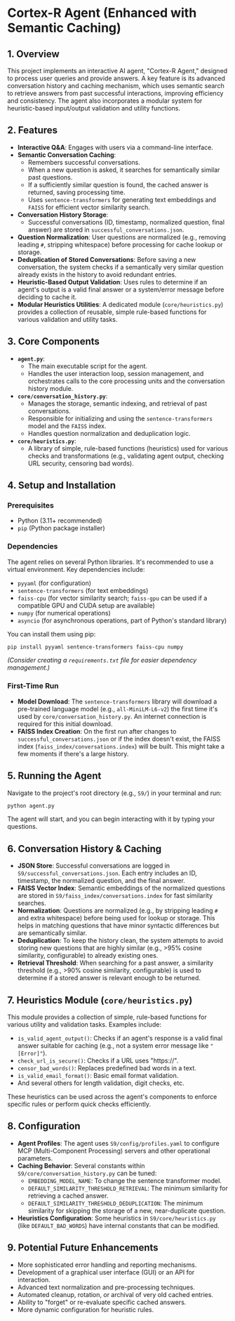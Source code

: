 # Cortex-R Agent (Enhanced with Semantic Caching)

## 1. Overview

This project implements an interactive AI agent, "Cortex-R Agent," designed to process user queries and provide answers. A key feature is its advanced conversation history and caching mechanism, which uses semantic search to retrieve answers from past successful interactions, improving efficiency and consistency. The agent also incorporates a modular system for heuristic-based input/output validation and utility functions.

## 2. Features

*   **Interactive Q&A**: Engages with users via a command-line interface.
*   **Semantic Conversation Caching**:
    *   Remembers successful conversations.
    *   When a new question is asked, it searches for semantically similar past questions.
    *   If a sufficiently similar question is found, the cached answer is returned, saving processing time.
    *   Uses `sentence-transformers` for generating text embeddings and `FAISS` for efficient vector similarity search.
*   **Conversation History Storage**:
    *   Successful conversations (ID, timestamp, normalized question, final answer) are stored in `successful_conversations.json`.
*   **Question Normalization**: User questions are normalized (e.g., removing leading `#`, stripping whitespace) before processing for cache lookup or storage.
*   **Deduplication of Stored Conversations**: Before saving a new conversation, the system checks if a semantically very similar question already exists in the history to avoid redundant entries.
*   **Heuristic-Based Output Validation**: Uses rules to determine if an agent's output is a valid final answer or a system/error message before deciding to cache it.
*   **Modular Heuristics Utilities**: A dedicated module (`core/heuristics.py`) provides a collection of reusable, simple rule-based functions for various validation and utility tasks.

## 3. Core Components

*   **`agent.py`**:
    *   The main executable script for the agent.
    *   Handles the user interaction loop, session management, and orchestrates calls to the core processing units and the conversation history module.
*   **`core/conversation_history.py`**:
    *   Manages the storage, semantic indexing, and retrieval of past conversations.
    *   Responsible for initializing and using the `sentence-transformers` model and the `FAISS` index.
    *   Handles question normalization and deduplication logic.
*   **`core/heuristics.py`**:
    *   A library of simple, rule-based functions (heuristics) used for various checks and transformations (e.g., validating agent output, checking URL security, censoring bad words).

## 4. Setup and Installation

### Prerequisites
*   Python (3.11+ recommended)
*   `pip` (Python package installer)

### Dependencies
The agent relies on several Python libraries. It's recommended to use a virtual environment.
Key dependencies include:
*   `pyyaml` (for configuration)
*   `sentence-transformers` (for text embeddings)
*   `faiss-cpu` (for vector similarity search; `faiss-gpu` can be used if a compatible GPU and CUDA setup are available)
*   `numpy` (for numerical operations)
*   `asyncio` (for asynchronous operations, part of Python's standard library)

You can install them using pip:
```bash
pip install pyyaml sentence-transformers faiss-cpu numpy
```
*(Consider creating a `requirements.txt` file for easier dependency management.)*

### First-Time Run
*   **Model Download**: The `sentence-transformers` library will download a pre-trained language model (e.g., `all-MiniLM-L6-v2`) the first time it's used by `core/conversation_history.py`. An internet connection is required for this initial download.
*   **FAISS Index Creation**: On the first run after changes to `successful_conversations.json` or if the index doesn't exist, the FAISS index (`faiss_index/conversations.index`) will be built. This might take a few moments if there's a large history.

## 5. Running the Agent

Navigate to the project's root directory (e.g., `S9/`) in your terminal and run:
```bash
python agent.py
```
The agent will start, and you can begin interacting with it by typing your questions.

## 6. Conversation History & Caching

*   **JSON Store**: Successful conversations are logged in `S9/successful_conversations.json`. Each entry includes an ID, timestamp, the normalized question, and the final answer.
*   **FAISS Vector Index**: Semantic embeddings of the normalized questions are stored in `S9/faiss_index/conversations.index` for fast similarity searches.
*   **Normalization**: Questions are normalized (e.g., by stripping leading `#` and extra whitespace) before being used for lookup or storage. This helps in matching questions that have minor syntactic differences but are semantically similar.
*   **Deduplication**: To keep the history clean, the system attempts to avoid storing new questions that are highly similar (e.g., >95% cosine similarity, configurable) to already existing ones.
*   **Retrieval Threshold**: When searching for a past answer, a similarity threshold (e.g., >90% cosine similarity, configurable) is used to determine if a stored answer is relevant enough to be returned.

## 7. Heuristics Module (`core/heuristics.py`)

This module provides a collection of simple, rule-based functions for various utility and validation tasks. Examples include:
*   `is_valid_agent_output()`: Checks if an agent's response is a valid final answer suitable for caching (e.g., not a system error message like `"[Error]"`).
*   `check_url_is_secure()`: Checks if a URL uses "https://".
*   `censor_bad_words()`: Replaces predefined bad words in a text.
*   `is_valid_email_format()`: Basic email format validation.
*   And several others for length validation, digit checks, etc.

These heuristics can be used across the agent's components to enforce specific rules or perform quick checks efficiently.

## 8. Configuration

*   **Agent Profiles**: The agent uses `S9/config/profiles.yaml` to configure MCP (Multi-Component Processing) servers and other operational parameters.
*   **Caching Behavior**: Several constants within `S9/core/conversation_history.py` can be tuned:
    *   `EMBEDDING_MODEL_NAME`: To change the sentence transformer model.
    *   `DEFAULT_SIMILARITY_THRESHOLD_RETRIEVAL`: The minimum similarity for retrieving a cached answer.
    *   `DEFAULT_SIMILARITY_THRESHOLD_DEDUPLICATION`: The minimum similarity for skipping the storage of a new, near-duplicate question.
*   **Heuristics Configuration**: Some heuristics in `S9/core/heuristics.py` (like `DEFAULT_BAD_WORDS`) have internal constants that can be modified.

## 9. Potential Future Enhancements

*   More sophisticated error handling and reporting mechanisms.
*   Development of a graphical user interface (GUI) or an API for interaction.
*   Advanced text normalization and pre-processing techniques.
*   Automated cleanup, rotation, or archival of very old cached entries.
*   Ability to "forget" or re-evaluate specific cached answers.
*   More dynamic configuration for heuristic rules.
